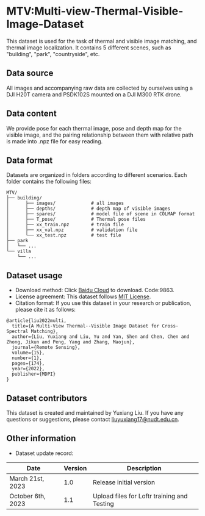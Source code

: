 # MTV:Multi-view-Thermal-Visible-Image-Dataset
This dataset is used for the task of thermal and visible image matching, and thermal image localization. It contains 5 different scenes, such as "building", "park", "countryside", etc.

## Data source

All images and accompanying raw data are collected by ourselves using a DJI H20T camera and PSDK102S mounted on a DJI M300 RTK drone.

## Data content

We provide pose for each thermal image, pose and depth map for the visible image, and the pairing relationship between them with relative path is made into .npz file for easy reading.

## Data format

Datasets are organized in folders according to different scenarios. Each folder contains the following files:

```
MTV/
├── building/
│      ├── images/             # all images
│      ├── depths/             # depth map of visible images
│      ├── spares/             # model file of scene in COLMAP format
│      ├── T_pose/             # Thermal pose files
│      ├── xx_train.npz        # train file
│      ├── xx_val.npz          # validation file 
│      └── xx_test.npz         # test file
├── park
│   └── ...
└── villa
    └── ...
```


## Dataset usage

- Download method: Click [Baidu Cloud](https://pan.baidu.com/s/1ZxnhCgRYvC1tBHsVMHyovg) to download. Code:9863.
- License agreement: This dataset follows [MIT License](https://opensource.org/license/mit/).
- Citation format: If you use this dataset in your research or publication, please cite it as follows:
```
@article{liu2022multi,
  title={A Multi-View Thermal--Visible Image Dataset for Cross-Spectral Matching},
  author={Liu, Yuxiang and Liu, Yu and Yan, Shen and Chen, Chen and Zhong, Jikun and Peng, Yang and Zhang, Maojun},
  journal={Remote Sensing},
  volume={15},
  number={1},
  pages={174},
  year={2022},
  publisher={MDPI}
}
```
## Dataset contributors

This dataset is created and maintained by Yuxiang Liu. If you have any questions or suggestions, please contact <liuyuxiang17@nudt.edu.cn>.

## Other information

- Dataset update record:

|Date|Version|Description|
|---|---|---|
|March 21st, 2023|1.0|Release initial version|
|October 6th, 2023|1.1|Upload files for Loftr training and Testing|

